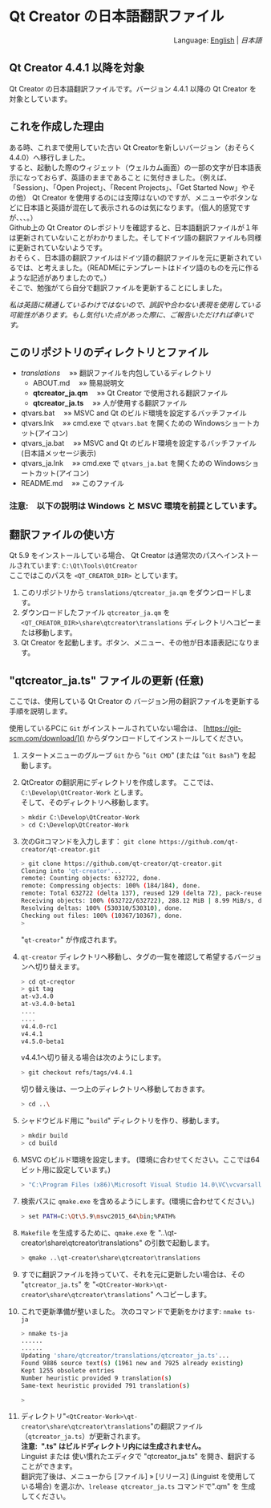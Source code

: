# Qt Creator の日本語翻訳ファイル
<div style="text-align:right">Language: <a href="README.md">English</a> | <i>日本語</i></div>

## Qt Creator 4.4.1 以降を対象
Qt Creator の日本語翻訳ファイルです。バージョン 4.4.1 以降の Qt Creator を対象としています。

## これを作成した理由
ある時、これまで使用していた古い Qt Creatorを新しいバージョン（おそらく4.4.0）へ移行しました。  
すると、起動した際のウィジェット（ウェルカム画面）の一部の文字が日本語表示になっておらず、英語のままであること
に気付きました。（例えば、「Session」、「Open Project」、「Recent Projects」、「Get Started Now」やその他） 
Qt Creator を使用するのには支障はないのですが、メニューやボタンなどに日本語と英語が混在して表示されるのは気になります。（個人的感覚ですが、、、。）  
Github上の Qt Creator のレポジトリを確認すると、日本語翻訳ファイルが１年は更新されていないことがわかりました。そしてドイツ語の翻訳ファイルも同様に更新されていないようです。  
おそらく、日本語の翻訳ファイルはドイツ語の翻訳ファイルを元に更新されているでは、と考えました。（READMEにテンプレートはドイツ語のものを元に作るような記述がありましたので。）   
そこで、勉強がてら自分で翻訳ファイルを更新することにしました。

*私は英語に精通しているわけではないので、誤訳や合わない表現を使用している可能性があります。もし気付いた点があった際に、ご報告いただければ幸いです。*

## このリポジトリのディレクトリとファイル
* *translations*  &emsp;&raquo;&raquo; 翻訳ファイルを内包しているディレクトリ
    * ABOUT.md  &emsp;&raquo;&raquo; 簡易説明文 
    * **qtcreator_ja.qm**  &emsp;&raquo;&raquo; Qt Creator で使用される翻訳ファイル
    * **qtcreator_ja.ts**  &emsp;&raquo;&raquo; 人が使用する翻訳ファイル
* qtvars.bat  &emsp;&raquo;&raquo; MSVC and Qt のビルド環境を設定するバッチファイル
* qtvars.lnk  &emsp;&raquo;&raquo; cmd.exe で `qtvars.bat` を開くための Windowsショートカット(アイコン)
* qtvars_ja.bat  &emsp;&raquo;&raquo; MSVC and Qt のビルド環境を設定するバッチファイル (日本語メッセージ表示)
* qtvars_ja.lnk  &emsp;&raquo;&raquo; cmd.exe で `qtvars_ja.bat` を開くための Windowsショートカット(アイコン)
* README.md  &emsp;&raquo;&raquo; このファイル

### **注意:&emsp;以下の説明は Windows と MSVC 環境を前提としています。**

## 翻訳ファイルの使い方

Qt 5.9 をインストールしている場合、 Qt Creator は通常次のパスへインストールされています: `C:\Qt\Tools\QtCreator`  
ここではこのパスを `<QT_CREATOR_DIR>` としています。

1. このリポジトリから `translations/qtcreator_ja.qm` をダウンロードします。
2. ダウンロードしたファイル `qtcreator_ja.qm` を  `<QT_CREATOR_DIR>\share\qtcreator\translations` ディレクトリへコピーまたは移動します。
3. Qt Creator を起動します。ボタン、メニュー、その他が日本語表記になります。

## "qtcreator_ja.ts" ファイルの更新 (任意)
ここでは、使用している Qt Creator の バージョン用の翻訳ファイルを更新する手順を説明します。 

使用しているPCに `Git` がインストールされていない場合は、 [https://git-scm.com/download/]() からダウンロードしてインストールしてください。

1. スタートメニューのグループ `Git` から "`Git CMD`" (または "`Git Bash`") を起動します。 
2. QtCreator の翻訳用にディレクトリを作成します。
ここでは、 `C:\Develop\QtCreator-Work` とします。  
そして、そのディレクトリへ移動します。
    ``` sh
    > mkdir C:\Develop\QtCreator-Work
    > cd C:\Develop\QtCreator-Work
    ```
3. 次のGitコマンドを入力します： `git clone https://github.com/qt-creator/qt-creator.git`
    ``` sh
    > git clone https://github.com/qt-creator/qt-creator.git
    Cloning into 'qt-creator'...
    remote: Counting objects: 632722, done.
    remote: Compressing objects: 100% (184/184), done.
    remote: Total 632722 (delta 137), reused 129 (delta 72), pack-reused 632466 eceiving objects: 100% (632722/632722), 287.16 MiB | 8.72 MiB/s
    Receiving objects: 100% (632722/632722), 288.12 MiB | 8.99 MiB/s, done.
    Resolving deltas: 100% (530310/530310), done.
    Checking out files: 100% (10367/10367), done.
    >
    ```
    "`qt-creator`" が作成されます。

4. `qt-creator` ディレクトリへ移動し、タグの一覧を確認して希望するバージョンへ切り替えます。
    ``` sh
    > cd qt-creqtor
    > git tag
    at-v3.4.0
    at-v3.4.0-beta1
    ....
    ....
    v4.4.0-rc1
    v4.4.1
    v4.5.0-beta1
    ```
    v4.4.1へ切り替える場合は次のようにします。
    ``` sh
    > git checkout refs/tags/v4.4.1
    ```
    切り替え後は、一つ上のディレクトリへ移動しておきます。
    ``` sh
    > cd ..\
    ```

5. シャドウビルド用に "`build`" ディレクトリを作り、移動します。
    ``` sh
    > mkdir build
    > cd build

6. MSVC のビルド環境を設定します。 (環境に合わせてください。ここでは64ビット用に設定しています。)
    ``` sh
    > "C:\Program Files (x86)\Microsoft Visual Studio 14.0\VC\vcvarsall.bat" x64
    ```
7. 検索パスに `qmake.exe` を含めるようにします。(環境に合わせてください。)
    ``` sh
    > set PATH=C:\Qt\5.9\msvc2015_64\bin;%PATH%
    ```
8. `Makefile` を生成するために、`qmake.exe` を "..\qt-creator\share\qtcreator\translations" の引数で起動します。 
    ``` sh
    > qmake ..\qt-creator\share\qtcreator\translations
    ```
9. すでに翻訳ファイルを持っていて、それを元に更新したい場合は、その "`qtcreator_ja.ts`" を "`<QtCreator-Work>\qt-creator\share\qtcreator\translations`" へコピーします。

10. これで更新準備が整いました。 次のコマンドで更新をかけます: `nmake ts-ja`
    ``` sh
    > nmake ts-ja
    ......
    ......
    Updating 'share/qtcreator/translations/qtcreator_ja.ts'...
    Found 9886 source text(s) (1961 new and 7925 already existing)
    Kept 1255 obsolete entries
    Number heuristic provided 9 translation(s)
    Same-text heuristic provided 791 translation(s)

    >
    ```
11. ディレクトリ"`<QtCreator-Work>\qt-creator\share\qtcreator\translations`"の翻訳ファイル（`qtcreator_ja.ts`）が更新されます。  
**注意:&ensp;".ts" はビルドディレクトリ内には生成されません。**  
Linguist または 使い慣れたエディタで "qtcreator_ja.ts" を開き、翻訳することができます。  
翻訳完了後は、メニューから [ファイル]  &raquo; [リリース] (Linguist を使用している場合) を選ぶか、`lrelease qtcreator_ja.ts` コマンドで".qm" を 生成してください。 

